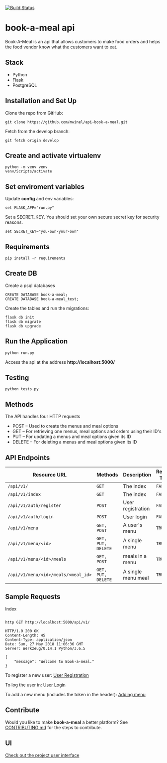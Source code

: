 [![Build Status](https://travis-ci.org/mwinel/api-book-a-meal.svg?branch=master)](https://travis-ci.org/mwinel/api-book-a-meal)

# book-a-meal api
Book-A-Meal is an api that allows customers to make food orders and helps the food vendor know what the customers want to eat.

## Stack
- Python
- Flask
- PostgreSQL

## Installation and Set Up

Clone the repo from GitHub:

```
git clone https://github.com/mwinel/api-book-a-meal.git
```

Fetch from the develop branch:

```
git fetch origin develop
```

## Create and activate virtualenv

```
python -m venv venv
venv/Scripts/activate
```

## Set enviroment variables

Update **config** and env variables:

```
set FLASK_APP="run.py"
```

Set a SECRET_KEY. You should set your own secure secret key for security reasons.

```
set SECRET_KEY="you-own-your-own"
```

## Requirements

```
pip install -r requirements
```

## Create DB

Create a psql databases

```
CREATE DATABASE book-a-meal;
CREATE DATABASE book-a-meal_test;
```

Create the tables and run the migrations:

```
flask db init
flask db migrate
flask db upgrade
```

## Run the Application

```
python run.py
```

Access the api at the address **http://localhost:5000/**

## Testing

```
python tests.py 
```

## Methods

The API handles four HTTP requests

- POST – Used to create the menus and meal options
- GET – For retrieving one menus, meal options and orders using their ID's
- PUT – For updating a menus and meal options given its ID
- DELETE – For deleting a menus and meal options given its ID

## API Endpoints

| Resource URL | Methods | Description | Requires Token |
| -------- | ------------- | --------- |--------------- |
| `/api/v1/` | `GET`  | The index | `FALSE` |
| `/api/v1/index` | `GET`  | The index | `FALSE` |
| `/api/v1/auth/register` | `POST`  | User registration | `FALSE` |
| `/api/v1/auth/login` | `POST` | User login | `FALSE` |
| `/api/v1/menu` | `GET, POST` | A user's menu | `TRUE` |
| `/api/v1/menu/<id>` | `GET, PUT, DELETE` | A single menu | `TRUE` |
| `/api/v1/menu/<id>/meals` | `GET, POST` | meals in a menu | `TRUE` |
| `/api/v1/menu/<id>/meals/<meal_id>` | `GET, PUT, DELETE`| A single menu meal | `TRUE` |

## Sample Requests

Index
```

http GET http://localhost:5000/api/v1/

HTTP/1.0 200 OK
Content-Length: 45
Content-Type: application/json
Date: Sun, 27 May 2018 11:06:36 GMT
Server: Werkzeug/0.14.1 Python/3.6.5

{
    "message": "Welcome to Book-a-meal."
}

```

To register a new user:
[User Registration](#)

To log the user in:
[User Login](#)

To add a new menu (includes the token in the header):
[Adding menu](#)

## Contribute
Would you like to make **book-a-meal** a better platform?
See [CONTRIBUTING.md](#) for the steps to contribute.

## UI
[Check out the project user interface](https://mwiru.github.io/book-a-meal/ui/index.html)
